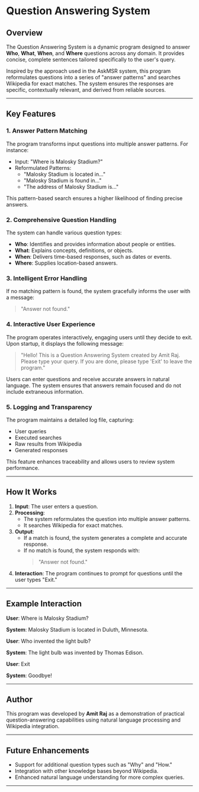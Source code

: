 # Question Answering System

## Overview
The Question Answering System is a dynamic program designed to answer **Who**, **What**, **When**, and **Where** questions across any domain. It provides concise, complete sentences tailored specifically to the user's query.

Inspired by the approach used in the AskMSR system, this program reformulates questions into a series of "answer patterns" and searches Wikipedia for exact matches. The system ensures the responses are specific, contextually relevant, and derived from reliable sources.

---

## Key Features

### **1. Answer Pattern Matching**
The program transforms input questions into multiple answer patterns. For instance:
- Input: "Where is Malosky Stadium?"
- Reformulated Patterns:
  - "Malosky Stadium is located in..."
  - "Malosky Stadium is found in..."
  - "The address of Malosky Stadium is..."

This pattern-based search ensures a higher likelihood of finding precise answers.

### **2. Comprehensive Question Handling**
The system can handle various question types:
- **Who**: Identifies and provides information about people or entities.
- **What**: Explains concepts, definitions, or objects.
- **When**: Delivers time-based responses, such as dates or events.
- **Where**: Supplies location-based answers.

### **3. Intelligent Error Handling**
If no matching pattern is found, the system gracefully informs the user with a message: 
> "Answer not found."

### **4. Interactive User Experience**
The program operates interactively, engaging users until they decide to exit. Upon startup, it displays the following message:
> "Hello! This is a Question Answering System created by Amit Raj. Please type your query. If you are done, please type 'Exit' to leave the program."

Users can enter questions and receive accurate answers in natural language. The system ensures that answers remain focused and do not include extraneous information.

### **5. Logging and Transparency**
The program maintains a detailed log file, capturing:
- User queries
- Executed searches
- Raw results from Wikipedia
- Generated responses

This feature enhances traceability and allows users to review system performance.

---

## How It Works
1. **Input**: The user enters a question.
2. **Processing**:
   - The system reformulates the question into multiple answer patterns.
   - It searches Wikipedia for exact matches.
3. **Output**:
   - If a match is found, the system generates a complete and accurate response.
   - If no match is found, the system responds with: 
     > "Answer not found."
4. **Interaction**: The program continues to prompt for questions until the user types "Exit."

---

## Example Interaction
**User**: Where is Malosky Stadium?

**System**: Malosky Stadium is located in Duluth, Minnesota.

**User**: Who invented the light bulb?

**System**: The light bulb was invented by Thomas Edison.

**User**: Exit

**System**: Goodbye!

---

## Author
This program was developed by **Amit Raj** as a demonstration of practical question-answering capabilities using natural language processing and Wikipedia integration.

---

## Future Enhancements
- Support for additional question types such as "Why" and "How."
- Integration with other knowledge bases beyond Wikipedia.
- Enhanced natural language understanding for more complex queries.

---
